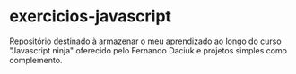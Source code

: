 # exercicios-javascript
Repositório destinado à armazenar o meu aprendizado ao longo do curso "Javascript ninja" oferecido pelo Fernando Daciuk e projetos simples como complemento.
